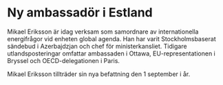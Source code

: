 # Ny ambassadör i Estland

Mikael Eriksson är idag verksam som samordnare av internationella energifrågor vid enheten global agenda. Han har varit Stockholmsbaserat sändebud i Azerbajdzjan och chef för ministerkansliet. Tidigare utlandsposteringar omfattar ambassaden i Ottawa, EU-representationen i Bryssel och OECD-delegationen i Paris.

Mikael Eriksson tillträder sin nya befattning den 1 september i år.
